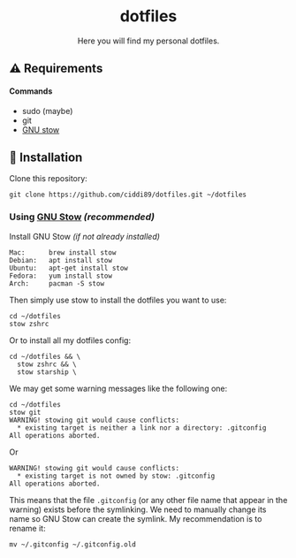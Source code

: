 <h1 align="center">dotfiles</h1>

<p align='center'>Here you will find my personal dotfiles.</p>

## ⚠️ Requirements

#### Commands

- sudo (maybe)
- git
- [GNU stow](https://github.com/aspiers/stow)

## 🚀 Installation

Clone this repository:

    git clone https://github.com/ciddi89/dotfiles.git ~/dotfiles

### Using [GNU Stow](https://www.gnu.org/software/stow/) _(recommended)_

Install GNU Stow _(if not already installed)_

    Mac:      brew install stow
    Debian:   apt install stow
    Ubuntu:   apt-get install stow
    Fedora:   yum install stow
    Arch:     pacman -S stow

Then simply use stow to install the dotfiles you want to use:

    cd ~/dotfiles
    stow zshrc

Or to install all my dotfiles config:

    cd ~/dotfiles && \
      stow zshrc && \
      stow starship \

We may get some warning messages like the following one:

    cd ~/dotfiles
    stow git
    WARNING! stowing git would cause conflicts:
      * existing target is neither a link nor a directory: .gitconfig
    All operations aborted.

Or

    WARNING! stowing git would cause conflicts:
      * existing target is not owned by stow: .gitconfig
    All operations aborted.

This means that the file `.gitconfig` (or any other file name that appear in the warning) exists before the symlinking. We need to
manually change its name so GNU Stow can create the symlink. My recommendation is
to rename it:

    mv ~/.gitconfig ~/.gitconfig.old
